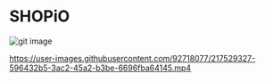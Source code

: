 # SHOPiO

![git image](https://user-images.githubusercontent.com/92718077/217470956-84f432e6-984a-4f5a-ba5b-47e6ca7379ee.jpg)


https://user-images.githubusercontent.com/92718077/217529327-596432b5-3ac2-45a2-b3be-6696fba64145.mp4

